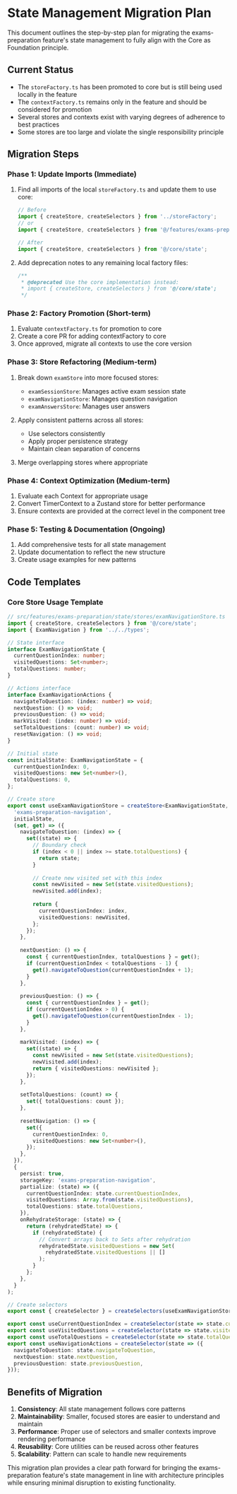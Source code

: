 # State Management Migration Plan

This document outlines the step-by-step plan for migrating the exams-preparation feature's state management to fully align with the Core as Foundation principle.

## Current Status

- The `storeFactory.ts` has been promoted to core but is still being used locally in the feature
- The `contextFactory.ts` remains only in the feature and should be considered for promotion
- Several stores and contexts exist with varying degrees of adherence to best practices
- Some stores are too large and violate the single responsibility principle

## Migration Steps

### Phase 1: Update Imports (Immediate)

1. Find all imports of the local `storeFactory.ts` and update them to use core:

   ```typescript
   // Before
   import { createStore, createSelectors } from '../storeFactory';
   // or
   import { createStore, createSelectors } from '@/features/exams-preparation/state/storeFactory';

   // After
   import { createStore, createSelectors } from '@/core/state';
   ```

2. Add deprecation notes to any remaining local factory files:

   ```typescript
   /**
    * @deprecated Use the core implementation instead:
    * import { createStore, createSelectors } from '@/core/state';
    */
   ```

### Phase 2: Factory Promotion (Short-term)

1. Evaluate `contextFactory.ts` for promotion to core
2. Create a core PR for adding contextFactory to core
3. Once approved, migrate all contexts to use the core version

### Phase 3: Store Refactoring (Medium-term)

1. Break down `examStore` into more focused stores:
   - `examSessionStore`: Manages active exam session state
   - `examNavigationStore`: Manages question navigation
   - `examAnswersStore`: Manages user answers

2. Apply consistent patterns across all stores:
   - Use selectors consistently
   - Apply proper persistence strategy
   - Maintain clean separation of concerns

3. Merge overlapping stores where appropriate

### Phase 4: Context Optimization (Medium-term)

1. Evaluate each Context for appropriate usage
2. Convert TimerContext to a Zustand store for better performance
3. Ensure contexts are provided at the correct level in the component tree

### Phase 5: Testing & Documentation (Ongoing)

1. Add comprehensive tests for all state management
2. Update documentation to reflect the new structure
3. Create usage examples for new patterns

## Code Templates

### Core Store Usage Template

```typescript
// src/features/exams-preparation/state/stores/examNavigationStore.ts
import { createStore, createSelectors } from '@/core/state';
import { ExamNavigation } from '../../types';

// State interface
interface ExamNavigationState {
  currentQuestionIndex: number;
  visitedQuestions: Set<number>;
  totalQuestions: number;
}

// Actions interface
interface ExamNavigationActions {
  navigateToQuestion: (index: number) => void;
  nextQuestion: () => void;
  previousQuestion: () => void;
  markVisited: (index: number) => void;
  setTotalQuestions: (count: number) => void;
  resetNavigation: () => void;
}

// Initial state
const initialState: ExamNavigationState = {
  currentQuestionIndex: 0,
  visitedQuestions: new Set<number>(),
  totalQuestions: 0,
};

// Create store
export const useExamNavigationStore = createStore<ExamNavigationState, ExamNavigationActions>(
  'exams-preparation-navigation',
  initialState,
  (set, get) => ({
    navigateToQuestion: (index) => {
      set((state) => {
        // Boundary check
        if (index < 0 || index >= state.totalQuestions) {
          return state;
        }
        
        // Create new visited set with this index
        const newVisited = new Set(state.visitedQuestions);
        newVisited.add(index);
        
        return {
          currentQuestionIndex: index,
          visitedQuestions: newVisited,
        };
      });
    },
    
    nextQuestion: () => {
      const { currentQuestionIndex, totalQuestions } = get();
      if (currentQuestionIndex < totalQuestions - 1) {
        get().navigateToQuestion(currentQuestionIndex + 1);
      }
    },
    
    previousQuestion: () => {
      const { currentQuestionIndex } = get();
      if (currentQuestionIndex > 0) {
        get().navigateToQuestion(currentQuestionIndex - 1);
      }
    },
    
    markVisited: (index) => {
      set((state) => {
        const newVisited = new Set(state.visitedQuestions);
        newVisited.add(index);
        return { visitedQuestions: newVisited };
      });
    },
    
    setTotalQuestions: (count) => {
      set({ totalQuestions: count });
    },
    
    resetNavigation: () => {
      set({
        currentQuestionIndex: 0,
        visitedQuestions: new Set<number>(),
      });
    },
  }),
  {
    persist: true,
    storageKey: 'exams-preparation-navigation',
    partialize: (state) => ({
      currentQuestionIndex: state.currentQuestionIndex,
      visitedQuestions: Array.from(state.visitedQuestions),
      totalQuestions: state.totalQuestions,
    }),
    onRehydrateStorage: (state) => {
      return (rehydratedState) => {
        if (rehydratedState) {
          // Convert arrays back to Sets after rehydration
          rehydratedState.visitedQuestions = new Set(
            rehydratedState.visitedQuestions || []
          );
        }
      };
    },
  }
);

// Create selectors
export const { createSelector } = createSelectors(useExamNavigationStore);

export const useCurrentQuestionIndex = createSelector(state => state.currentQuestionIndex);
export const useVisitedQuestions = createSelector(state => state.visitedQuestions);
export const useTotalQuestions = createSelector(state => state.totalQuestions);
export const useNavigationActions = createSelector(state => ({
  navigateToQuestion: state.navigateToQuestion,
  nextQuestion: state.nextQuestion,
  previousQuestion: state.previousQuestion,
}));
```

## Benefits of Migration

1. **Consistency**: All state management follows core patterns
2. **Maintainability**: Smaller, focused stores are easier to understand and maintain
3. **Performance**: Proper use of selectors and smaller contexts improve rendering performance
4. **Reusability**: Core utilities can be reused across other features
5. **Scalability**: Pattern can scale to handle new requirements

This migration plan provides a clear path forward for bringing the exams-preparation feature's state management in line with architecture principles while ensuring minimal disruption to existing functionality.

